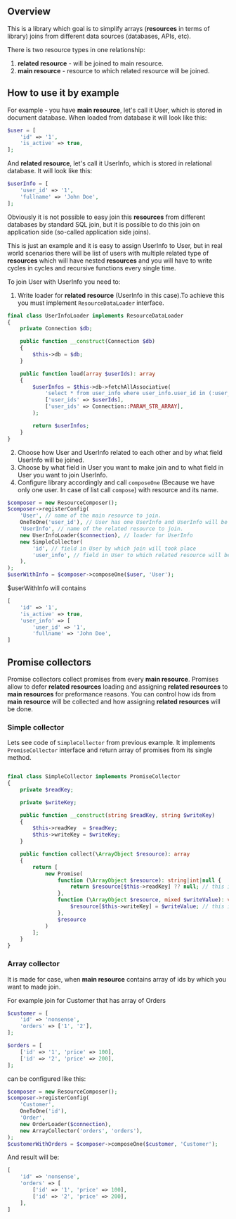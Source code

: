 ## Overview
This is a library which goal is to simplify arrays (**resources** in terms of library) joins from different data sources (databases, APIs, etc).

There is two resource types in one relationship:
1. **related resource** - will be joined to main resource.
2. **main resource** - resource to which related resource will be joined.

## How to use it by example
For example - you have **main resource**, let's call it User, which is stored in document database.
When loaded from database it will look like this: 
```php
$user = [
    'id' => '1',
    'is_active' => true,
];
```

And **related resource**, let's call it UserInfo, which is stored in relational database.
It will look like this:
```php
$userInfo = [
    'user_id' => '1',
    'fullname' => 'John Doe',
];
```
Obviously it is not possible to easy join this **resources** from different databases by standard SQL join, but it is possible to do this join on application side (so-called application side joins).

This is just an example and it is easy to assign UserInfo to User, but in real world scenarios there will be list of users with multiple related type of **resources** which will have nested **resources** and you will have to write cycles in cycles and recursive functions every single time.

To join User with UserInfo you need to:

1. Write loader for **related resource** (UserInfo in this case).To achieve this you must implement `ResourceDataLoader` interface.
```php
final class UserInfoLoader implements ResourceDataLoader
{
    private Connection $db;

    public function __construct(Connection $db)
    {
        $this->db = $db;
    }

    public function load(array $userIds): array
    {
        $userInfos = $this->db->fetchAllAssociative(
            'select * from user_info where user_info.user_id in (:user_ids)',
            ['user_ids' => $userIds],
            ['user_ids' => Connection::PARAM_STR_ARRAY],
        );

        return $userInfos;
    }
}
```

2. Choose how User and UserInfo related to each other and by what field UserInfo will be joined.
3. Choose by what field in User you want to make join and to what field in User you want to join UserInfo.
4. Configure library accordingly and call `composeOne` (Because we have only one user. In case of list call `compose`) with resource and its name.
```php
$composer = new ResourceComposer();
$composer->registerConfig(
    'User', // name of the main resource to join.
    OneToOne('user_id'), // User has one UserInfo and UserInfo will be joined by user_id
    'UserInfo', // name of the related resource to join.
    new UserInfoLoader($connection), // loader for UserInfo
    new SimpleCollector(
        'id', // field in User by which join will took place
        'user_info', // field in User to which related resource will be written
    ),
);
$userWithInfo = $composer->composeOne($user, 'User');
```
$userWithInfo will contains
```php
[
    'id' => '1',
    'is_active' => true,
    'user_info' => [
        'user_id' => '1',
        'fullname' => 'John Doe',
]
```

## Promise collectors

Promise collectors collect promises from every **main resource**. Promises allow to defer **related resources** loading and assigning **related resources** to **main resources** for preformance reasons.
You can control how ids from **main resource** will be collected and how assigning **related resources** will be done.

### Simple collector
Lets see code of `SimpleCollector` from previous example. It implements `PromiseCollector` interface and return array of promises from its single method.
```php

final class SimpleCollector implements PromiseCollector
{
    private $readKey;

    private $writeKey;

    public function __construct(string $readKey, string $writeKey)
    {
        $this->readKey  = $readKey;
        $this->writeKey = $writeKey;
    }

    public function collect(\ArrayObject $resource): array
    {
        return [
            new Promise(
                function (\ArrayObject $resource): string|int|null {
                    return $resource[$this->readKey] ?? null; // this is how id from main resource will be collected
                },
                function (\ArrayObject $resource, mixed $writeValue): void {
                    $resource[$this->writeKey] = $writeValue; // this is how related resource will be written to main resource
                },
                $resource
            )
        ];
    }
}
```

### Array collector
It is made for case, when **main resource** contains array of ids by which you want to made join.

For example join for Customer that has array of Orders
```php
$customer = [
    'id' => 'nonsense',
    'orders' => ['1', '2'],
];

$orders = [
    ['id' => '1', 'price' => 100],
    ['id' => '2', 'price' => 200],
];
```
can be configured like this:
```php
$composer = new ResourceComposer();
$composer->registerConfig(
    'Customer',
    OneToOne('id'),
    'Order',
    new OrderLoader($connection),
    new ArrayCollector('orders', 'orders'),
);
$customerWithOrders = $composer->composeOne($customer, 'Customer');
```
And result will be:
```php
[
    'id' => 'nonsense',
    'orders' => [
        ['id' => '1', 'price' => 100],
        ['id' => '2', 'price' => 200],
    ],
]
```
